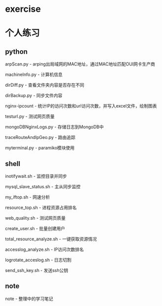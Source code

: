# exercise
# 个人练习

## python

arpScan.py - arping出局域网的MAC地址，通过MAC地址匹配OUI网卡生产商

machineInfo.py - 计算机信息

dirDiff.py - 查看文件夹内容是否存在不同

dirBackup.py - 同步文件内容

nginx-ipcount - 统计IP的访问次数和url访问次数，并写入excel文件，绘制图表

testurl.py - 测试网页质量

mongoDBNginxLogs.py - 存储日志到MongoDB中

traceRouteAndIpGeo.py - 路由追踪

myterminal.py - paramiko模块使用

## shell

inotifywait.sh - 监控目录并同步

mysql_slave_status.sh - 主从同步监控

my_iftop.sh - 网速分析

resource_top.sh - 进程资源占用排名

web_quality.sh - 测试网页质量

create_user.sh - 批量创建用户

total_resource_analyze.sh - 一键获取资源情况

accesslog_analyze.sh - IP访问次数排名

logrotate_acceslog.sh - 日志切割

send_ssh_key.sh - 发送ssh公钥

## note
note - 整理中的学习笔记
